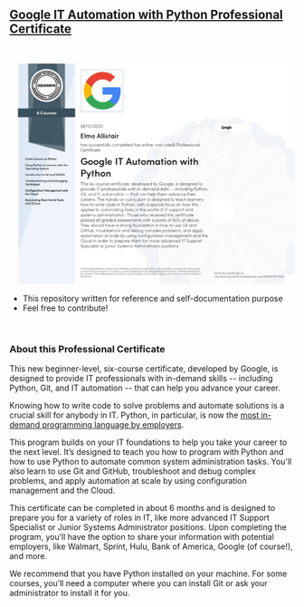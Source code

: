 ## [Google IT Automation with Python Professional Certificate](https://www.coursera.org/professional-certificates/google-it-automation)

<br>

![img](specializtion_certificate.jpg)

* This repository written for reference and self-documentation purpose
* Feel free to contribute!

<br>

### About this Professional Certificate

This new beginner-level, six-course certificate, developed by Google, is designed to provide IT professionals with in-demand skills -- including Python, Git, and IT automation -- that can help you advance your career.

Knowing how to write code to solve problems and automate solutions is a crucial skill for anybody in IT. Python, in particular, is now the [most in-demand programming language by employers](https://insights.dice.com/2019/10/08/python-java-top-languages-employers/).

This program builds on your IT foundations to help you take your career to the next level. It’s designed to teach you how to program with Python and how to use Python to automate common system administration tasks. You'll also learn to use Git and GitHub, troubleshoot and debug complex problems, and apply automation at scale by using configuration management and the Cloud.

This certificate can be completed in about 6 months and is designed to prepare you for a variety of roles in IT, like more advanced IT Support Specialist or Junior Systems Administrator positions. Upon completing the program, you’ll have the option to share your information with potential employers, like Walmart, Sprint, Hulu, Bank of America, Google (of course!), and more.

We recommend that you have Python installed on your machine. For some courses, you’ll need a computer where you can install Git or ask your administrator to install it for you.
